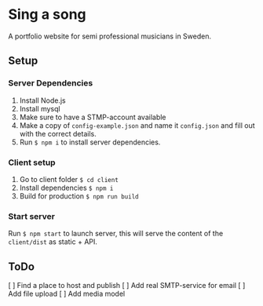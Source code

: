 # Sing a song

A portfolio website for semi professional musicians in Sweden.

## Setup

### Server Dependencies
1. Install Node.js
2. Install mysql
3. Make sure to have a STMP-account available
4. Make a copy of `config-example.json` and name it `config.json` and fill out with the correct details.
5. Run `$ npm i` to install server dependencies.

### Client setup
1. Go to client folder `$ cd client`
2. Install dependencies `$ npm i`
3. Build for production `$ npm run build`

### Start server
Run `$ npm start` to launch server, this will serve the content of the `client/dist` as static + API.


## ToDo
[ ] Find a place to host and publish
[ ] Add real SMTP-service for email
[ ] Add file upload
[ ] Add media model
